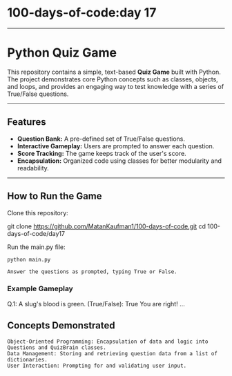 # 100-days-of-code:day 17
---
# Python Quiz Game

This repository contains a simple, text-based **Quiz Game** built with Python. The project demonstrates core Python concepts such as classes, objects, and loops, and provides an engaging way to test knowledge with a series of True/False questions.

---

## Features

- **Question Bank:** A pre-defined set of True/False questions.
- **Interactive Gameplay:** Users are prompted to answer each question.
- **Score Tracking:** The game keeps track of the user's score.
- **Encapsulation:** Organized code using classes for better modularity and readability.

---

## How to Run the Game

Clone this repository:

git clone https://github.com/MatanKaufman1/100-days-of-code.git
cd 100-days-of-code/day17

Run the main.py file:

    python main.py

    Answer the questions as prompted, typing True or False.

### Example Gameplay

Q.1: A slug's blood is green. (True/False): True
You are right!
...

## Concepts Demonstrated

    Object-Oriented Programming: Encapsulation of data and logic into Questions and QuizBrain classes.
    Data Management: Storing and retrieving question data from a list of dictionaries.
    User Interaction: Prompting for and validating user input.


